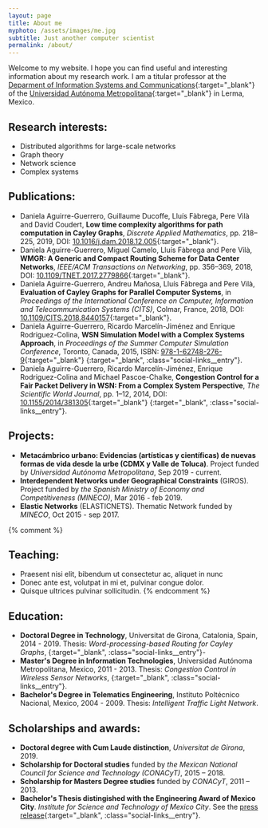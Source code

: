 ```yaml
---
layout: page
title: About me
myphoto: /assets/images/me.jpg
subtitle: Just another computer scientist
permalink: /about/
---
```


Welcome to my website. I hope you can find useful and interesting information about my research work. I am a titular professor at the [Deparment of Information Systems and Communications](http://www.ler.uam.mx/es/UAMLerma/DSIC){:target="_blank"} of the [Universidad Autónoma Metropolitana](http://www.ler.uam.mx){:target="_blank"} in Lerma, Mexico.

## Research interests:
- Distributed algorithms for large-scale networks
- Graph theory
- Network science
- Complex systems

## Publications:
- Daniela Aguirre-Guerrero, Guillaume Ducoffe, Lluís Fàbrega, Pere Vilà and David Coudert, **Low time complexity algorithms for path computation in Cayley Graphs**, *Discrete Applied Mathematics*, pp. 218–225, 2019, DOI: [10.1016/j.dam.2018.12.005](https://doi.org/10.1016/j.dam.2018.12.005){:target="_blank"}.
- Daniela Aguirre-Guerrero, Miguel Camelo, Lluís Fàbrega and Pere Vilà, **WMGR: A Generic and Compact Routing Scheme for Data Center Networks**, *IEEE/ACM Transactions on Networking*, pp. 356–369, 2018, DOI: [10.1109/TNET.2017.2779866](https://ieeexplore.ieee.org/document/8241839){:target="_blank"}.
- Daniela Aguirre-Guerrero, Andreu Mañosa, Lluís Fàbrega and Pere Vilà, **Evaluation of Cayley Graphs for Parallel Computer Systems**, in *Proceedings of the International Conference on Computer, Information and Telecommunication Systems (CITS)*, Colmar, France, 2018, DOI: [10.1109/CITS.2018.8440157](https://ieeexplore.ieee.org/document/8440157){:target="_blank"}.
- Daniela Aguirre-Guerrero, Ricardo Marcelín-Jiménez and Enrique Rodriguez-Colina, **WSN Simulation Model with a Complex Systems Approach**, in *Proceedings of the Summer Computer Simulation Conference*, Toronto, Canada, 2015, ISBN: [978-1-62748-276-9](http://dl.acm.org/citation.cfm?id=2557740){:target="_blank"} [<i class="fa fa-file-pdf-o fa-1.5x"></i>](../assets/pdf/wsn_sim_model_comp_sys_appr.pdf){:target="_blank", :class="social-links__entry"}.
- Daniela Aguirre-Guerrero, Ricardo Marcelín-Jiménez, Enrique Rodriguez-Colina and Michael Pascoe-Chalke, **Congestion Control for a Fair Packet Delivery in WSN: From a Complex System Perspective**, *The Scientific World Journal*, pp. 1–12, 2014, DOI: [10.1155/2014/381305](https://www.hindawi.com/journals/tswj/2014/381305){:target="_blank"} [<i class="fa fa-file-pdf-o fa-1.5x"></i>](http://downloads.hindawi.com/journals/tswj/2014/381305.pdf){:target="_blank", :class="social-links__entry"}.

## Projects:
- **Metacámbrico urbano: Evidencias (artísticas y científicas) de nuevas formas de vida desde la urbe (CDMX y Valle de Toluca)**. 
Project funded by *Universidad Autónoma Metropolitana*, Sep 2019 - current.
- **Interdependent Networks under Geographical Constraints** (GIROS). 
Project funded by *the Spanish Ministry of Economy and Competitiveness (MINECO)*, Mar 2016 - feb 2019.
- **Elastic Networks** (ELASTICNETS). Thematic Network funded by *MINECO*, Oct 2015 - sep 2017.

{% comment %}
## Teaching:
- Praesent nisi elit, bibendum ut consectetur ac, aliquet in nunc
- Donec ante est, volutpat in mi et, pulvinar congue dolor.
- Quisque ultrices pulvinar sollicitudin.
{% endcomment %}

## Education:
- **Doctoral Degree in Technology**, Universitat de Girona, Catalonia, Spain, 2014 - 2019.
Thesis: *Word-processing-based Routing for Cayley Graphs*, [<i class="fa fa-file-pdf-o fa-1.5x"></i>](https://www.tesisenred.net/bitstream/handle/10803/667410/tdag_20190515.pdf){:target="_blank", :class="social-links__entry"}-
- **Master's Degree in Information Technologies**, Universidad Autónoma Metropolitana, Mexico, 2011 - 2013.
Thesis: *Congestion Control in Wireless Sensor Networks*, [<i class="fa fa-file-pdf-o fa-1.5x"></i>](http://tesiuami.izt.uam.mx/uam/aspuam/presentatesis.php?recno=16121&docs=UAMI16121.pdf){:target="_blank", :class="social-links__entry"}.
- **Bachelor's Degree in Telematics Engineering**, Instituto Poltécnico Nacional, Mexico, 2004 - 2009. Thesis: *Intelligent Traffic Light Network*.

## Scholarships and awards:
- **Doctoral degree with Cum Laude distinction**, *Universitat de Girona*, 2019. 
- **Scholarship for Doctoral studies** funded by *the Mexican National Council for Science and Technology (CONACyT)*, 2015 – 2018. 
- **Scholarship for Masters Degree studies** funded by *CONACyT*, 2011 – 2013.
- **Bachelor's Thesis distingished with the Engineering Award of Mexico City**. *Institute for Science and Technology of Mexico City*. See the [press release](http://www.contenido.ccs.ipn.mx/G-802-2010-S.pdf){:target="_blank", :class="social-links__entry"}.

